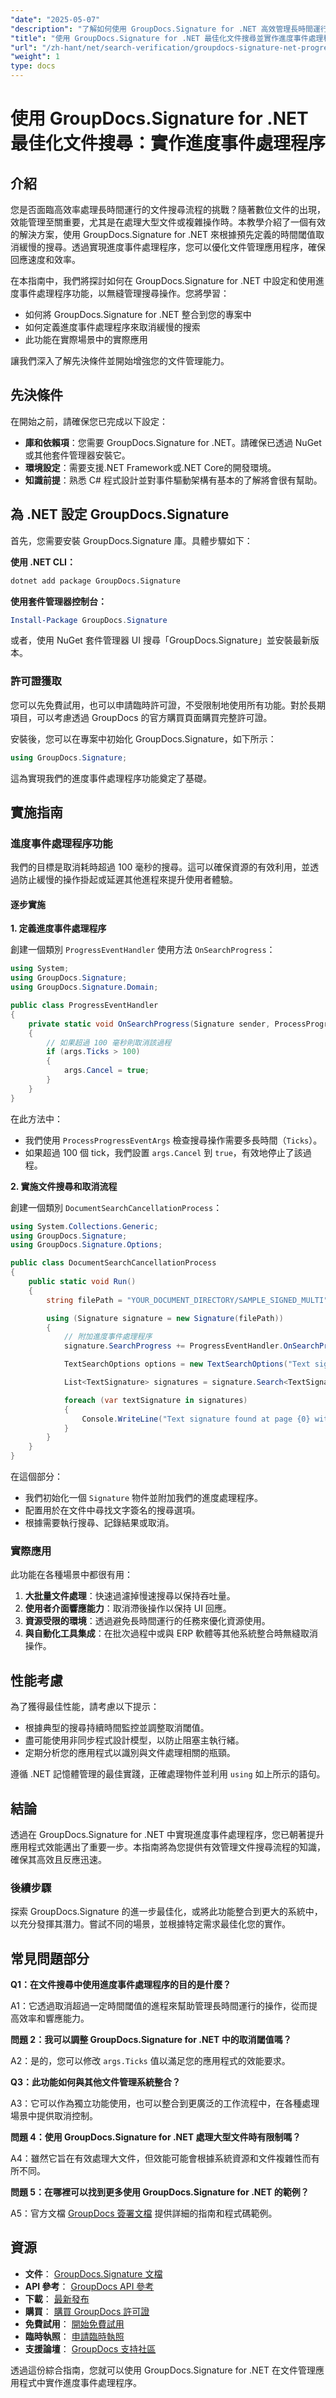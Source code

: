 ```yaml
---
"date": "2025-05-07"
"description": "了解如何使用 GroupDocs.Signature for .NET 高效管理長時間運行的文件搜尋。實作進度事件處理程序以增強效能和回應能力。"
"title": "使用 GroupDocs.Signature for .NET 最佳化文件搜尋並實作進度事件處理程序"
"url": "/zh-hant/net/search-verification/groupdocs-signature-net-progress-event-handler/"
"weight": 1
type: docs
---
```

# 使用 GroupDocs.Signature for .NET 最佳化文件搜尋：實作進度事件處理程序

## 介紹

您是否面臨高效率處理長時間運行的文件搜尋流程的挑戰？隨著數位文件的出現，效能管理至關重要，尤其是在處理大型文件或複雜操作時。本教學介紹了一個有效的解決方案，使用 GroupDocs.Signature for .NET 來根據預先定義的時間閾值取消緩慢的搜尋。透過實現進度事件處理程序，您可以優化文件管理應用程序，確保回應速度和效率。

在本指南中，我們將探討如何在 GroupDocs.Signature for .NET 中設定和使用進度事件處理程序功能，以無縫管理搜尋操作。您將學習：
- 如何將 GroupDocs.Signature for .NET 整合到您的專案中
- 如何定義進度事件處理程序來取消緩慢的搜索
- 此功能在實際場景中的實際應用

讓我們深入了解先決條件並開始增強您的文件管理能力。

## 先決條件

在開始之前，請確保您已完成以下設定：
- **庫和依賴項**：您需要 GroupDocs.Signature for .NET。請確保已透過 NuGet 或其他套件管理器安裝它。
- **環境設定**：需要支援.NET Framework或.NET Core的開發環境。
- **知識前提**：熟悉 C# 程式設計並對事件驅動架構有基本的了解將會很有幫助。

## 為 .NET 設定 GroupDocs.Signature

首先，您需要安裝 GroupDocs.Signature 庫。具體步驟如下：

**使用 .NET CLI：**

```bash
dotnet add package GroupDocs.Signature
```

**使用套件管理器控制台：**

```powershell
Install-Package GroupDocs.Signature
```

或者，使用 NuGet 套件管理器 UI 搜尋「GroupDocs.Signature」並安裝最新版本。

### 許可證獲取

您可以先免費試用，也可以申請臨時許可證，不受限制地使用所有功能。對於長期項目，可以考慮透過 GroupDocs 的官方購買頁面購買完整許可證。

安裝後，您可以在專案中初始化 GroupDocs.Signature，如下所示：

```csharp
using GroupDocs.Signature;
```

這為實現我們的進度事件處理程序功能奠定了基礎。

## 實施指南

### 進度事件處理程序功能

我們的目標是取消耗時超過 100 毫秒的搜尋。這可以確保資源的有效利用，並透過防止緩慢的操作掛起或延遲其他進程來提升使用者體驗。

#### 逐步實施

**1. 定義進度事件處理程序**

創建一個類別 `ProgressEventHandler` 使用方法 `OnSearchProgress`：

```csharp
using System;
using GroupDocs.Signature;
using GroupDocs.Signature.Domain;

public class ProgressEventHandler
{
    private static void OnSearchProgress(Signature sender, ProcessProgressEventArgs args)
    {
        // 如果超過 100 毫秒則取消該過程
        if (args.Ticks > 100)
        {
            args.Cancel = true; 
        }
    }
}
```

在此方法中：
- 我們使用 `ProcessProgressEventArgs` 檢查搜尋操作需要多長時間（`Ticks`）。
- 如果超過 100 個 tick，我們設置 `args.Cancel` 到 `true`，有效地停止了該過程。

**2. 實施文件搜尋和取消流程**

創建一個類別 `DocumentSearchCancellationProcess`：

```csharp
using System.Collections.Generic;
using GroupDocs.Signature;
using GroupDocs.Signature.Options;

public class DocumentSearchCancellationProcess
{
    public static void Run()
    {
        string filePath = "YOUR_DOCUMENT_DIRECTORY/SAMPLE_SIGNED_MULTI";

        using (Signature signature = new Signature(filePath))
        {
            // 附加進度事件處理程序
            signature.SearchProgress += ProgressEventHandler.OnSearchProgress;

            TextSearchOptions options = new TextSearchOptions("Text signature");

            List<TextSignature> signatures = signature.Search<TextSignature>(options);

            foreach (var textSignature in signatures)
            {
                Console.WriteLine("Text signature found at page {0} with text {1}", textSignature.PageNumber, textSignature.Text);
            }
        }
    }
}
```

在這個部分：
- 我們初始化一個 `Signature` 物件並附加我們的進度處理程序。
- 配置用於在文件中尋找文字簽名的搜尋選項。
- 根據需要執行搜尋、記錄結果或取消。

### 實際應用

此功能在各種場景中都很有用：
1. **大批量文件處理**：快速過濾掉慢速搜尋以保持吞吐量。
2. **使用者介面響應能力**：取消滯後操作以保持 UI 回應。
3. **資源受限的環境**：透過避免長時間運行的任務來優化資源使用。
4. **與自動化工具集成**：在批次過程中或與 ERP 軟體等其他系統整合時無縫取消操作。

## 性能考慮

為了獲得最佳性能，請考慮以下提示：
- 根據典型的搜尋持續時間監控並調整取消閾值。
- 盡可能使用非同步程式設計模型，以防止阻塞主執行緒。
- 定期分析您的應用程式以識別與文件處理相關的瓶頸。

遵循 .NET 記憶體管理的最佳實踐，正確處理物件並利用 `using` 如上所示的語句。

## 結論

透過在 GroupDocs.Signature for .NET 中實現進度事件處理程序，您已朝著提升應用程式效能邁出了重要一步。本指南將為您提供有效管理文件搜尋流程的知識，確保其高效且反應迅速。

### 後續步驟

探索 GroupDocs.Signature 的進一步最佳化，或將此功能整合到更大的系統中，以充分發揮其潛力。嘗試不同的場景，並根據特定需求最佳化您的實作。

## 常見問題部分

**Q1：在文件搜尋中使用進度事件處理程序的目的是什麼？**

A1：它透過取消超過一定時間閾值的進程來幫助管理長時間運行的操作，從而提高效率和響應能力。

**問題 2：我可以調整 GroupDocs.Signature for .NET 中的取消閾值嗎？**

A2：是的，您可以修改 `args.Ticks` 值以滿足您的應用程式的效能要求。

**Q3：此功能如何與其他文件管理系統整合？**

A3：它可以作為獨立功能使用，也可以整合到更廣泛的工作流程中，在各種處理場景中提供取消控制。

**問題 4：使用 GroupDocs.Signature for .NET 處理大型文件時有限制嗎？**

A4：雖然它旨在有效處理大文件，但效能可能會根據系統資源和文件複雜性而有所不同。

**問題 5：在哪裡可以找到更多使用 GroupDocs.Signature for .NET 的範例？**

A5：官方文檔 [GroupDocs 簽署文檔](https://docs.groupdocs.com/signature/net/) 提供詳細的指南和程式碼範例。

## 資源
- **文件**： [GroupDocs.Signature 文檔](https://docs.groupdocs.com/signature/net/)
- **API 參考**： [GroupDocs API 參考](https://reference.groupdocs.com/signature/net/)
- **下載**： [最新發布](https://releases.groupdocs.com/signature/net/)
- **購買**： [購買 GroupDocs 許可證](https://purchase.groupdocs.com/buy)
- **免費試用**： [開始免費試用](https://releases.groupdocs.com/signature/net/)
- **臨時執照**： [申請臨時執照](https://purchase.groupdocs.com/temporary-license/)
- **支援論壇**： [GroupDocs 支持社區](https://forum.groupdocs.com/c/signature/)

透過這份綜合指南，您就可以使用 GroupDocs.Signature for .NET 在文件管理應用程式中實作進度事件處理程序。